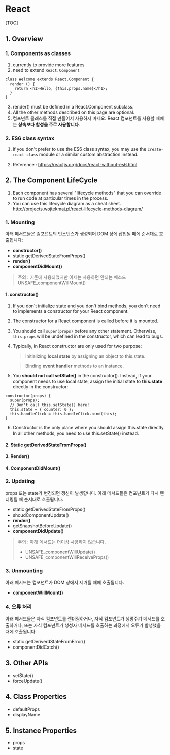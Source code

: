 # React

[TOC]



## 1. Overview

### 1. Components as classes

1. currently to provide more features
2. need to extend `React.Component`

```
class Welcome extends React.Component {
  render () {
    return <h1>Hello, {this.props.name}</h1>;
  }
}
```

3. render() must be defined in a React.Component subclass.
4. All the other methods described on this page are optional.
5. 컴포넌트 클래스를 직접 만들어서 사용하지 마세요. React 컴포넌트를 사용할 때에는 **상속보다 합성을 주로 사용합니다**.



### 2. ES6 class syntax

1. if you don't prefer to use the ES6 class syntax, you may use the `create-react-class` module or a similar custom abstraction instead.

2. Reference : https://reactjs.org/docs/react-without-es6.html





## 2. The Component LifeCycle

1. Each component has several "lifecycle methods" that you can override to run code at particular times in the process.
2. You can use this lifecycle diagram as a cheat sheet. http://projects.wojtekmaj.pl/react-lifecycle-methods-diagram/



### 1. Mounting

 아래 메서드들은 컴포넌트의 인스턴스가 생성되어 DOM 상에 삽입될 때에 순서대로 호출됩니다:

- **constructor()**
- static getDerivedStateFromProps()
- **render()**
- **componentDidMount()**

> 주의 : 기존에 사용되었지만 이제는 사용하면 안되는 메소드 UNSAFE_componentWillMount()



#### 1. constructor()

1. If you don't initialize state and you don't bind methods, you don't need to implements a constructor for your React component.

2. The constructor for a React component is called before it is mounted.

3. You should call `super(props)` before any other statement. Otherwise, `this.props` will be undefined in the constructor, which can lead to bugs.

4. Typically, in React constructor are only used for two purpose:

   > Initializing **local state** by assigning an object to this.state.

   > Binding **event handler** methods to an instance.
   
5. You **should not call setState()** in the constructor(). Instead, if your component needs to use local state, assign the initial state to **this.state** directly in the constructor:

```
constructor(props) {
  super(props);
  // Don't call this.setState() here!
  this.state = { counter: 0 };
  this.handleClick = this.handleClick.bind(this);
}
```

6. Constructor is the only place where you should assign this.state directly. In all other methods, you need to use this.setState() instead.



#### 2. Static getDerivedStateFromProps()

#### 3. Render()

#### 4. ComponentDidMount()



### 2. Updating

props 또는 state가 변경되면 갱신이 발생합니다. 아래 메서드들은 컴포넌트가 다시 렌더링될 때 순서대로 호출됩니다.

- static getDerivedStateFromProps()
- shoudComponentUpdate()
- **render()**
- getSnapshotBeforeUpdate()
- **componentDidUpdate()**

> 주의 : 아래 메서드는 더이상 사용하지 않습니다. 
>
> - UNSAFE_componentWillUpdate()
> - UNSAFE_componentWillReceiveProps()



### 3. Unmounting

아래 메서드는 컴포넌트가 DOM 상에서 제거될 때에 호출됩니다.

- **componentWillMount()**



### 4. 오류 처리

아래 메서드들은 자식 컴포넌트를 렌더링하거나, 자식 컴포넌트가 생명주기 메서드를 호출하거나, 또는 자식 컴포넌트가 생성자 메서드를 호출하는 과정에서 오류가 발생했을 때에 호출됩니다.

- static getDeriverdStateFromError()
- componentDidCatch()





## 3. Other APIs

- setState()
- forceUpdate()



## 4. Class Properties

- defaultProps
- displayName



## 5. Instance Properties

- props
- state

